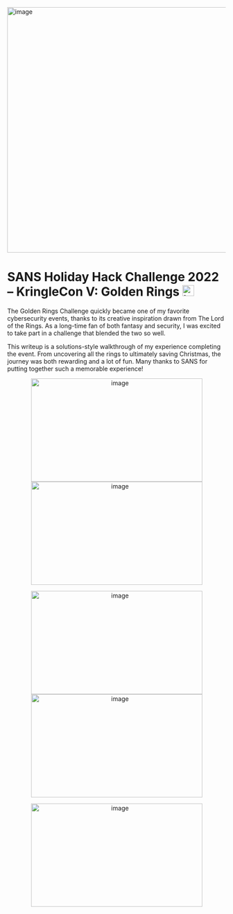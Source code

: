 <img width="1000" height="566" alt="image" src="https://github.com/user-attachments/assets/573c197a-555d-4efa-8be1-e1701289afa6" />

# SANS Holiday Hack Challenge 2022 – KringleCon V: Golden Rings <img width="27" height="25" alt="image" src="https://github.com/user-attachments/assets/c02ed3ca-9a4e-4f61-a2ee-b13bdc59faae" />


The Golden Rings Challenge quickly became one of my favorite cybersecurity events, thanks to its creative inspiration drawn from The Lord of the Rings. As a long-time fan of both fantasy and security, I was excited to take part in a challenge that blended the two so well.

This writeup is a solutions-style walkthrough of my experience completing the event. From uncovering all the rings to ultimately saving Christmas, the journey was both rewarding and a lot of fun. Many thanks to SANS for putting together such a memorable experience!




<p align="center">
  <img width="395" height="238" alt="image" src="https://github.com/user-attachments/assets/d311fb24-6616-46d2-8a08-2ec1b34e9993" />
  <img width="395" height="238" alt="image" src="https://github.com/user-attachments/assets/af2e6b62-a9b6-417c-ad39-c3a70b7c25ec" />
</p>

<p align="center">
  <img width="395" height="238" alt="image" src="https://github.com/user-attachments/assets/a6756cb5-6318-4891-9ef4-828bac93fc89" />
  <img width="395" height="238" alt="image" src="https://github.com/user-attachments/assets/0341e2a7-b531-486b-97f3-da294c436b35" />
</p>

<p align="center">
  <img width="395" height="238" alt="image" src="https://github.com/user-attachments/assets/f41d0c1d-c9c6-4dfb-a71b-071327b39870" />
</p>



